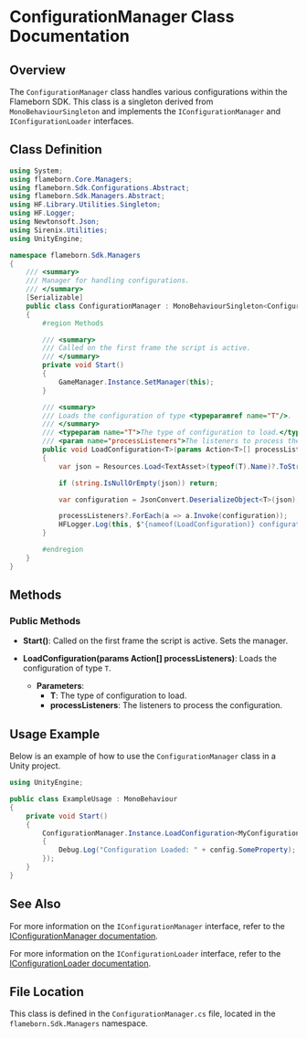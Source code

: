 
# ConfigurationManager Class Documentation

## Overview
The `ConfigurationManager` class handles various configurations within the Flameborn SDK. This class is a singleton derived from `MonoBehaviourSingleton` and implements the `IConfigurationManager` and `IConfigurationLoader` interfaces.

## Class Definition

```csharp
using System;
using flameborn.Core.Managers;
using flameborn.Sdk.Configurations.Abstract;
using flameborn.Sdk.Managers.Abstract;
using HF.Library.Utilities.Singleton;
using HF.Logger;
using Newtonsoft.Json;
using Sirenix.Utilities;
using UnityEngine;

namespace flameborn.Sdk.Managers
{
    /// <summary>
    /// Manager for handling configurations.
    /// </summary>
    [Serializable]
    public class ConfigurationManager : MonoBehaviourSingleton<ConfigurationManager>, IConfigurationManager, IConfigurationLoader
    {
        #region Methods

        /// <summary>
        /// Called on the first frame the script is active.
        /// </summary>
        private void Start()
        {
            GameManager.Instance.SetManager(this);
        }

        /// <summary>
        /// Loads the configuration of type <typeparamref name="T"/>.
        /// </summary>
        /// <typeparam name="T">The type of configuration to load.</typeparam>
        /// <param name="processListeners">The listeners to process the configuration.</param>
        public void LoadConfiguration<T>(params Action<T>[] processListeners) where T : IConfiguration
        {
            var json = Resources.Load<TextAsset>(typeof(T).Name)?.ToString();

            if (string.IsNullOrEmpty(json)) return;

            var configuration = JsonConvert.DeserializeObject<T>(json);

            processListeners?.ForEach(a => a.Invoke(configuration));
            HFLogger.Log(this, $"{nameof(LoadConfiguration)} configuration load.");
        }

        #endregion
    }
}
```

## Methods
### Public Methods
- **Start()**: Called on the first frame the script is active. Sets the manager.

- **LoadConfiguration<T>(params Action<T>[] processListeners)**: Loads the configuration of type `T`. 
  - **Parameters**:
    - **T**: The type of configuration to load.
    - **processListeners**: The listeners to process the configuration.

## Usage Example
Below is an example of how to use the `ConfigurationManager` class in a Unity project.

```csharp
using UnityEngine;

public class ExampleUsage : MonoBehaviour
{
    private void Start()
    {
        ConfigurationManager.Instance.LoadConfiguration<MyConfiguration>(config =>
        {
            Debug.Log("Configuration Loaded: " + config.SomeProperty);
        });
    }
}
```

## See Also
For more information on the `IConfigurationManager` interface, refer to the [IConfigurationManager documentation](https://gkhanc.github.io/flameborn-game/IConfigurationManager).

For more information on the `IConfigurationLoader` interface, refer to the [IConfigurationLoader documentation](https://gkhanc.github.io/flameborn-game/IConfigurationLoader).

## File Location
This class is defined in the `ConfigurationManager.cs` file, located in the `flameborn.Sdk.Managers` namespace.
